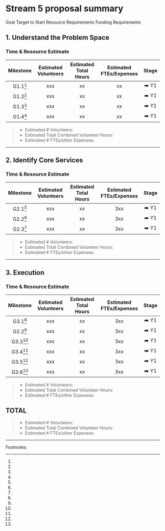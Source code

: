<!-- markdownlint-disable MD024 -->

# Stream 5 proposal summary

Goal Target to Start Resource Requirements Funding Requirements

## 1. Understand the Problem Space

### Time & Resource Estimate

| Milestone | Estimated Volunteers | Estimated Total Hours | Estimated FTEs/Expenses | Stage |
| :-------: | :------------------: | :-------------------: | :---------------------: | :---: |
| G1.1[^1]  |         xxx          |          xx           |           xx            | ➡️ Y1 |
| G1.2[^1]  |         xxx          |          xx           |           xx            | ➡️ Y1 |
| G1.3[^1]  |         xxx          |          xx           |           xx            | ➡️ Y1 |
| G1.4[^1]  |         xxx          |          xx           |           xx            | ➡️ Y1 |

> - Estimated # Volunteers:
> - Estimated Total Combined Volunteer Hours:
> - Estimated # FTEs/other Expenses:

---

## 2. Identify Core Services

### Time & Resource Estimate

| Milestone | Estimated Volunteers | Estimated Total Hours | Estimated FTEs/Expenses | Stage |
| :-------: | :------------------: | :-------------------: | :---------------------: | :---: |
| G2.1[^1]  |         xxx          |          xx           |           3xx           | ➡️ Y1 |
| G2.2[^1]  |         xxx          |          xx           |           3xx           | ➡️ Y1 |
| G2.3[^1]  |         xxx          |          xx           |           3xx           | ➡️ Y1 |

> - Estimated # Volunteers:
> - Estimated Total Combined Volunteer Hours:
> - Estimated # FTEs/other Expenses:

---

## 3. Execution

### Time & Resource Estimate

| Milestone | Estimated Volunteers | Estimated Total Hours | Estimated FTEs/Expenses | Stage |
| :-------: | :------------------: | :-------------------: | :---------------------: | :---: |
| G3.1[^1]  |         xxx          |          xx           |           3xx           | ➡️ Y1 |
| G2.2[^1]  |         xxx          |          xx           |           3xx           | ➡️ Y1 |
| G3.3[^1]  |         xxx          |          xx           |           3xx           | ➡️ Y1 |
| G3.4[^1]  |         xxx          |          xx           |           3xx           | ➡️ Y1 |
| G3.5[^1]  |         xxx          |          xx           |           3xx           | ➡️ Y1 |
| G3.6[^1]  |         xxx          |          xx           |           3xx           | ➡️ Y1 |

> - Estimated # Volunteers:
> - Estimated Total Combined Volunteer Hours:
> - Estimated # FTEs/other Expenses:

## TOTAL

> - Estimated # Volunteers:
> - Estimated Total Combined Volunteer Hours:
> - Estimated # FTEs/other Expenses:

---

Footnotes:
[^1]:
